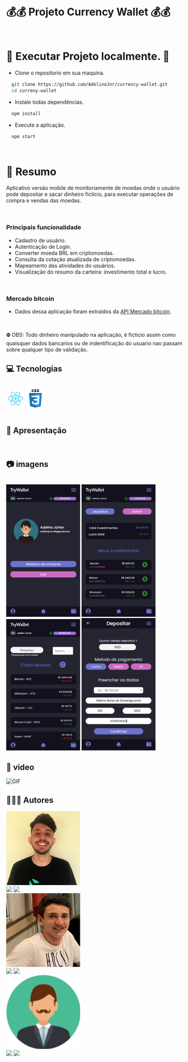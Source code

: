# 💰💰 Projeto Currency Wallet 💰💰
<br>

# 🤔 Executar Projeto localmente. 🤔

- Clone o repositorio em sua maquina.
```bash
  git clone https://github.com/AdelinoJnr/currency-wallet.git
  cd curreny-wallet
```
- Instale todas dependências.
```bash
  npm install
```
- Execute a aplicação.
```bash
  npm start
```

<br>

# 📕 Resumo

<span>Aplicativo versão mobile de monitoriamente de moedas onde o usuário pode depositar e sacar dinheiro fictício, para executar operações de compra e vendas das moedas.</span>

<br>

###  Principais funcionalidade
- Cadastro de usuário.
- Autenticação de Login.
- Converter moeda BRL em criptomoedas.
- Consulta da cotação atualizada de criptomoedas.
- Mapeamento das atividades do usuários.
- Visualização do resumo da carteira: investimento total e lucro.

<br>

### Mercado bitcoin

- Dados dessa aplicação foram extraídos da <a href="https://www.mercadobitcoin.com.br/api-doc/">API Mercado bitcoin</a>.

<br>

⛔ OBS: Todo dinheiro manipulado na aplicação, é ficticio assim como quaisquer dados bancarios ou de indentificação do usuario nao passam sobre qualquer tipo de validação.


## 💻 Tecnologias
<br>

<div display="flex">
  <img height="50" width="50" src="https://raw.githubusercontent.com/github/explore/80688e429a7d4ef2fca1e82350fe8e3517d3494d/topics/react/react.png" 
  alt="react"/>
  <img src="https://raw.githubusercontent.com/devicons/devicon/master/icons/css3/css3-original-wordmark.svg" alt="css3" width="50" height="50"/>
</div>
<br>

## 🎨 Apresentação
<br>

## 📷 imagens
<br>

<div display="flex">
  <img width="200" src='./src/image/apresentacaoPerfil.png' />
  <img width="200" src='./src/image/apresentacaoWallet.png' />
  <img width="200" src='./src/image/apresentacaoHome.png' />
  <img width="200" src='./src/image/apresentacaoDeposito.png' />
</div>

## 🎥 video

<img width="300" src="./src/image/apresentacaoTryWalletGit.gif" alt="GIF" />

## 🙋🏻‍♂️ Autores

<div>
  <div>
    <img width="200" src='./src/image/foto-perfil-adelinojnr.jpg' />
    <div>
      <a href="https://www.linkedin.com/in/adelinojr/"><img src="https://img.shields.io/badge/linkedin-0077B5.svg?style=for-the-badge&logo=linkedin&logoColor=white"></a>
      <a href="https://github.com/AdelinoJnr"><img src="https://img.shields.io/badge/github-161616.svg?style=for-the-badge&logo=github&logoColor=white"></a>
    </div>
  </div>
  <div>
    <img width="200" src='./src/image/foto-perfil-mallmann.jpg' />
    <div>
      <a href="https://www.linkedin.com/in/leonardo-mallmann/"><img src="https://img.shields.io/badge/linkedin-0077B5.svg?style=for-the-badge&logo=linkedin&logoColor=white"></a>
      <a href="https://github.com/mallmann02"><img src="https://img.shields.io/badge/github-161616.svg?style=for-the-badge&logo=github&logoColor=white"></a>
    </div>
  </div>
  <div>
    <img width="200" src='./src/image/avatar5.png' />
    <div>
      <a href="https://www.linkedin.com/in/murilogon/"><img src="https://img.shields.io/badge/linkedin-0077B5.svg?style=for-the-badge&logo=linkedin&logoColor=white"></a>
      <a href="https://github.com/MuriloGon"><img src="https://img.shields.io/badge/github-161616.svg?style=for-the-badge&logo=github&logoColor=white"></a>
    </div>
  </div>
</div>



